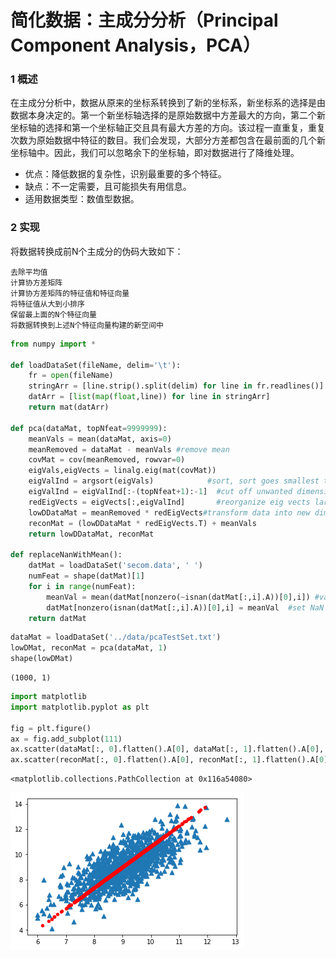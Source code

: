 
# 简化数据：主成分分析（Principal Component Analysis，PCA）

### 1 概述

在主成分分析中，数据从原来的坐标系转换到了新的坐标系，新坐标系的选择是由数据本身决定的。第一个新坐标轴选择的是原始数据中方差最大的方向，第二个新坐标轴的选择和第一个坐标轴正交且具有最大方差的方向。该过程一直重复，重复次数为原始数据中特征的数目。我们会发现，大部分方差都包含在最前面的几个新坐标轴中。因此，我们可以忽略余下的坐标轴，即对数据进行了降维处理。

* 优点：降低数据的复杂性，识别最重要的多个特征。
* 缺点：不一定需要，且可能损失有用信息。
* 适用数据类型：数值型数据。

### 2 实现

将数据转换成前N个主成分的伪码大致如下：

```
去除平均值
计算协方差矩阵
计算协方差矩阵的特征值和特征向量
将特征值从大到小排序
保留最上面的N个特征向量
将数据转换到上述N个特征向量构建的新空间中
```


```python
from numpy import *

def loadDataSet(fileName, delim='\t'):
    fr = open(fileName)
    stringArr = [line.strip().split(delim) for line in fr.readlines()]
    datArr = [list(map(float,line)) for line in stringArr]
    return mat(datArr)

def pca(dataMat, topNfeat=9999999):
    meanVals = mean(dataMat, axis=0)
    meanRemoved = dataMat - meanVals #remove mean
    covMat = cov(meanRemoved, rowvar=0)
    eigVals,eigVects = linalg.eig(mat(covMat))
    eigValInd = argsort(eigVals)            #sort, sort goes smallest to largest
    eigValInd = eigValInd[:-(topNfeat+1):-1]  #cut off unwanted dimensions
    redEigVects = eigVects[:,eigValInd]       #reorganize eig vects largest to smallest
    lowDDataMat = meanRemoved * redEigVects#transform data into new dimensions
    reconMat = (lowDDataMat * redEigVects.T) + meanVals
    return lowDDataMat, reconMat

def replaceNanWithMean(): 
    datMat = loadDataSet('secom.data', ' ')
    numFeat = shape(datMat)[1]
    for i in range(numFeat):
        meanVal = mean(datMat[nonzero(~isnan(datMat[:,i].A))[0],i]) #values that are not NaN (a number)
        datMat[nonzero(isnan(datMat[:,i].A))[0],i] = meanVal  #set NaN values to mean
    return datMat
```


```python
dataMat = loadDataSet('../data/pcaTestSet.txt')
lowDMat, reconMat = pca(dataMat, 1)
shape(lowDMat)
```




    (1000, 1)




```python
import matplotlib
import matplotlib.pyplot as plt

fig = plt.figure()
ax = fig.add_subplot(111)
ax.scatter(dataMat[:, 0].flatten().A[0], dataMat[:, 1].flatten().A[0], marker='^', s=50)
ax.scatter(reconMat[:, 0].flatten().A[0], reconMat[:, 1].flatten().A[0], marker='o', s=20, c='red')
```




    <matplotlib.collections.PathCollection at 0x116a54080>




![png](output_4_1.png)

